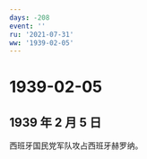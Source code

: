```yaml
---
days: -208
event: ''
ru: '2021-07-31'
ww: '1939-02-05'
---
```


# 1939-02-05

## 1939 年 2 月 5 日

西班牙国民党军队攻占西班牙赫罗纳。